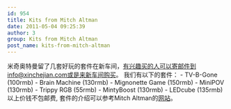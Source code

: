 ```yaml
---
id: 954
title: Kits from Mitch Altman
date: 2011-05-04 09:25:39
author: 3
group: Kits from Mitch Altman
post_name: kits-from-mitch-altman
---
```


米奇奥特曼留了几套好玩的套件在新车间，有兴趣买的人可以寄邮件到info@xinchejian.com或是来新车间购买。 我们有以下的套件： - TV-B-Gone (100rmb) - Brain Machine (130rmb) - Mignonette Game (150rmb) - MiniPOV (130rmb) - Trippy RGB (55rmb) - MintyBoost (130rmb) - LEDcube (135rmb) 以上价钱不包邮费, 套件的介绍可以参考Mitch Altman的[网站](http://www.tvbgone.com/cfe%5Fmfaire.php?PHPSESSID=34e07f3abe1d614d8c5c280823916e21)。